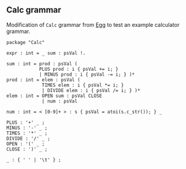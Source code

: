 ## Calc grammar
Modification of `Calc` grammar from [Egg](https://github.com/bruceiv/egg/blob/deriv/grammars/Calc.egg) to test an example calculator grammar.

```
package "Calc"

expr : int = _ sum : psVal !.

sum : int = prod : psVal (
            PLUS prod : i { psVal += i; }
            | MINUS prod : i { psVal -= i; } )*
prod : int = elem : psVal (
             TIMES elem : i { psVal *= i; }
             | DIVIDE elem : i { psVal /= i; } )*
elem : int = OPEN sum : psVal CLOSE
             | num : psVal

num : int = < [0-9]+ > : s { psVal = atoi(s.c_str()); } _

PLUS : '+' _ ;
MINUS : '-' _ ;
TIMES : '*' _ ; 
DIVIDE : '/' _ ;
OPEN : '(' _ ; 
CLOSE : ')' _ ;

_ : { ' ' | '\t' } ;

```
